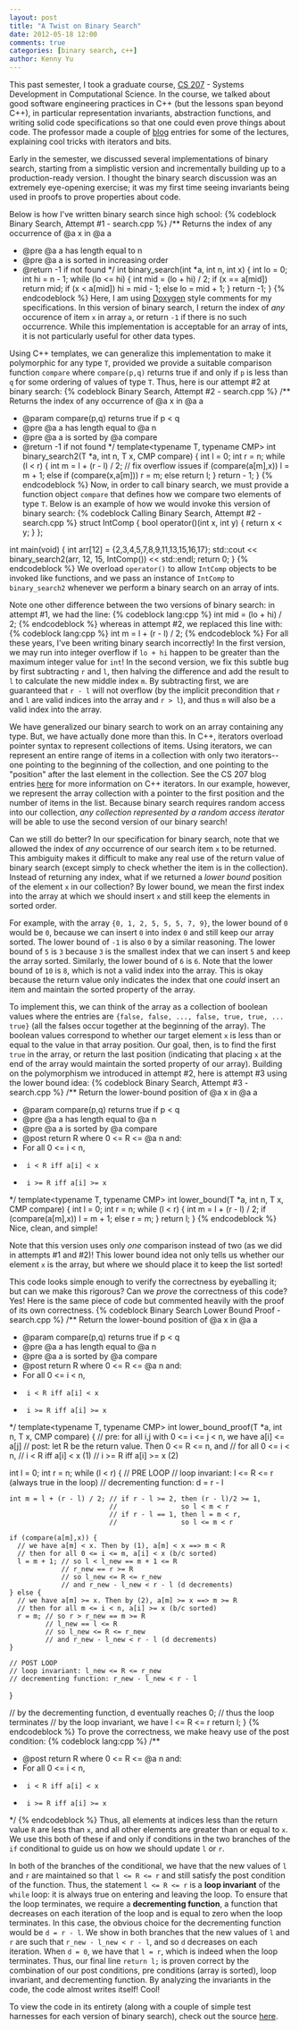 ```yaml
---
layout: post
title: "A Twist on Binary Search"
date: 2012-05-18 12:00
comments: true
categories: [binary search, c++]
author: Kenny Yu
---
```


This past semester, I took a graduate course, 
[CS 207](http://iacs.seas.harvard.edu/courses/cs207/) - Systems Development
in Computational Science. In the course, we talked about good software 
engineering practices in C++ (but the lessons span beyond C++), in particular
representation invariants, abstraction functions, and writing solid code
specifications so that one could even prove things about code. The professor made
a couple of [blog](http://read.seas.harvard.edu/cs207/2012/)
 entries for some of the lectures, explaining cool tricks with iterators and bits. 

Early in the semester, we discussed several implementations of binary search, starting
from a simplistic version and incrementally building up to a production-ready
version. I thought the binary search discussion was an extremely eye-opening
exercise; it was my first time seeing invariants being used in proofs to prove
properties about code.

Below is how I've written binary search since high school: 
{% codeblock Binary Search, Attempt #1 - search.cpp %}
/** Returns the index of any occurrence of @a x in @a a
 * @pre @a a has length equal to n
 * @pre @a a is sorted in increasing order
 * @return -1 if not found 
 */
int binary_search(int *a, int n, int x) {
  int lo = 0;
  int hi = n - 1;
  while (lo <= hi) {
    int mid = (lo + hi) / 2;
    if (x == a[mid])
      return mid;
    if (x < a[mid])
      hi = mid - 1;
    else
      lo = mid + 1;
  }
  return -1;
}
{% endcodeblock %}
Here, I am using [Doxygen](http://www.stack.nl/~dimitri/doxygen/) style comments
for my specifications. In this version of binary search, I return the index of 
*any* occurence of item `x` in array `a`, or return `-1` if there is no such
occurrence. While this implementation is acceptable for an array of ints, it
is not particularly useful for other data types. 

Using C++ templates, we can generalize this implementation to make it
polymorphic for any type `T`, provided we provide a suitable comparison function
`compare` where `compare(p,q)` returns true if and only if `p` is less than `q`
for some ordering of values of type `T`. Thus, here is our attempt #2 at binary
search:
{% codeblock Binary Search, Attempt #2 - search.cpp %}
/** Returns the index of any occurrence of @a x in @a a
 * @param compare(p,q) returns true if p < q
 * @pre @a a has length equal to @a n
 * @pre @a a is sorted by @a compare
 * @return -1 if not found 
 */
template<typename T, typename CMP>
int binary_search2(T *a, int n, T x, CMP compare) {
  int l = 0;
  int r = n;
  while (l < r) {
    int m = l + (r - l) / 2; // fix overflow issues
    if (compare(a[m],x))
      l = m + 1;
    else if (compare(x,a[m]))
      r = m;
    else
      return l;
  }
  return - 1;
}
{% endcodeblock %}
Now, in order to call binary search, we must provide a function object `compare`
that defines how we compare two elements of type `T`. Below is an example of how
we would invoke this version of binary search:
{% codeblock Calling Binary Search, Attempt #2 - search.cpp %}
struct IntComp {
  bool operator()(int x, int y) {
    return x < y;
  }
};

int main(void) {
  int arr[12] = {2,3,4,5,7,8,9,11,13,15,16,17};
  std::cout << binary_search2(arr, 12, 15, IntComp()) << std::endl;
  return 0;
}
{% endcodeblock %}
We overload `operator()` to allow `IntComp` objects to be invoked like functions,
and we pass an instance of `IntComp` to `binary_search2` whenever we perform
a binary search on an array of ints. 

Note one other difference between the two versions of binary search: in 
attempt #1, we had the line:
{% codeblock lang:cpp %}
int mid = (lo + hi) / 2;
{% endcodeblock %}
whereas in attempt #2, we replaced this line with:
{% codeblock lang:cpp %}
int m = l + (r - l) / 2;
{% endcodeblock %}
For all these years, I've been writing binary search incorrectly! In the first
version, we may run into integer overflow if `lo + hi` happen to be greater
than the maximum integer value for `int`! In the second version, we fix this
subtle bug by first subtracting `r` and `l`, then halving the difference and
add the result to `l` to calculate the new middle index `m`. By subtracting
first, we are guaranteed that `r - l` will not overflow (by the implicit
precondition that `r` and `l` are valid indices into the array and `r > l`), 
and thus `m` will also be a valid index into the array. 

We have generalized our binary search to work on an array containing any type.
But, we have actually done more than this. In C++, iterators overload pointer
syntax to represent collections of items. Using iterators, we can represent
an entire range of items in a collection with only two iterators--one pointing
to the beginning of the collection, and one pointing to the "position" after
the last element in the collection. 
See the CS 207 blog entries [here](http://read.seas.harvard.edu/cs207/2012/) 
for more information on C++ iterators. In our example, however, we represent
the array collection with a pointer to the first position and the number
of items in the list. Because binary search requires random access into our 
collection, *any collection represented by a random access iterator* will be
able to use the second version of our binary search!

Can we still do better? In our specification for binary search, note that we 
allowed the index of *any* occurrence of our search item `x` to be returned. 
This ambiguity makes it difficult to make any real use of the return value of 
binary search  (except simply to check whether the item is in the collection).
Instead of returning any index, what if we returned a *lower bound* position
of the element `x` in our collection? By lower bound, we mean the first index
into the array at which we should insert `x` and still keep the elements
in sorted order. 

For example, with the array `{0, 1, 2, 5, 5, 5, 7, 9}`, the
lower bound of `0` would be `0`, because we can insert `0` into index `0` and
still keep our array sorted. The lower bound of `-1` is also `0` by a similar
reasoning. The lower bound of `5` is `3` because `3` is the smallest index that
we can insert `5` and keep the array sorted. Similarly, the lower bound of `6`
is `6`. Note that the lower bound of `10` is `8`, which is not a valid index
into the array. This is okay because the return value only indicates the index
that one *could* insert an item and maintain the sorted property of the array.

To implement this, we can think of the array as a collection of boolean values
where the entries are `{false, false, ..., false, true, true, ... true}` (all
the falses occur together at the beginning of the array). The boolean values
correspond to whether our target element `x` is less than or equal to the
value in that array position. Our goal, then, is to find the first `true` in
the array, or return the last position (indicating that placing `x` at the
end of the array would maintain the sorted property of our array). Building 
on the polymorphism we introduced in attempt #2, here is attempt #3 using 
the lower bound idea:
{% codeblock Binary Search, Attempt #3 - search.cpp %}
/** Return the lower-bound position of @a x in @a a
 * @param compare(p,q) returns true if p < q
 * @pre @a a has length equal to @a n
 * @pre @a a is sorted by @a compare
 * @post return R where 0 <= R <= @a n and:
 *   For all 0 <= i < n, 
 *      i < R iff a[i] < x
 *      i >= R iff a[i] >= x 
 */
template<typename T, typename CMP>
int lower_bound(T *a, int n, T x, CMP compare) {
  int l = 0;
  int r = n;
  while (l < r) {
    int m = l + (r - l) / 2;
    if (compare(a[m],x))
      l = m + 1;
    else
      r = m;
  }
  return l;
}
{% endcodeblock %}
Nice, clean, and simple! 

Note that this version uses only *one* comparison instead of two (as we did
in attempts #1 and #2)! This lower bound idea not only tells us whether our
element `x` is the array, but where we should place it to keep the list sorted!

This code looks simple enough to verify the correctness by eyeballing it; but
can we make this rigorous? Can we *prove* the correctness of this code? Yes!
Here is the same piece of code but commented heavily with the proof of its
own correctness. 
{% codeblock Binary Search Lower Bound Proof - search.cpp %}
/** Return the lower-bound position of @a x in @a a
 * @param compare(p,q) returns true if p < q
 * @pre @a a has length equal to @a n
 * @pre @a a is sorted by @a compare
 * @post return R where 0 <= R <= @a n and:
 *   For all 0 <= i < n, 
 *      i < R iff a[i] < x
 *      i >= R iff a[i] >= x 
 */
template<typename T, typename CMP>
int lower_bound_proof(T *a, int n, T x, CMP compare) {
  // pre: for all i,j with 0 <= i <= j < n, we have a[i] <= a[j]
  // post: let R be the return value. Then 0 <= R <= n, and
  //   for all 0 <= i < n,
  //     i < R iff a[i] < x    (1)
  //     i >= R iff a[i] >= x  (2) 

  int l = 0;
  int r = n;
  while (l < r) {
    // PRE LOOP
    // loop invariant: l <= R <= r (always true in the loop)
    // decrementing function: d = r - l

    int m = l + (r - l) / 2; // if r - l >= 2, then (r - l)/2 >= 1,
                             //                so l < m < r
                             // if r - l == 1, then l = m < r, 
                             //                so l <= m < r

    if (compare(a[m],x)) {
      // we have a[m] < x. Then by (1), a[m] < x ==> m < R
      // then for all 0 <= i <= m, a[i] < x (b/c sorted)
      l = m + 1; // so l < l_new == m + 1 <= R
                 // r_new == r >= R
                 // so l_new <= R <= r_new
                 // and r_new - l_new < r - l (d decrements)
    } else {
      // we have a[m] >= x. Then by (2), a[m] >= x ==> m >= R
      // then for all m <= i < n, a[i] >= x (b/c sorted)
      r = m; // so r > r_new == m >= R
             // l_new == l <= R
             // so l_new <= R <= r_new
             // and r_new - l_new < r - l (d decrements)
    }

    // POST LOOP
    // loop invariant: l_new <= R <= r_new
    // decrementing function: r_new - l_new < r - l
  }

  // by the decrementing function, d eventually reaches 0;
  //      thus the loop terminates
  // by the loop invariant, we have l <= R <= r
  return l;
}
{% endcodeblock %}
To prove the correctness, we make heavy use of the post condition:
{% codeblock lang:cpp %}
/**
 * @post return R where 0 <= R <= @a n and:
 *   For all 0 <= i < n, 
 *      i < R iff a[i] < x
 *      i >= R iff a[i] >= x 
 */
{% endcodeblock %}
Thus, all elements at indices less than the return value `R` are less
than `x`, and all other elements are greater than or equal to `x`. We use this
both of these if and only if conditions in the two branches of the `if`
conditional to guide us on how we should update `l` or `r`. 

In both of the branches of the conditional, we have that the new values of
`l` and `r` are maintained so that `l <= R <= r` and still satisfy the
post condition of the function. Thus, the statement `l <= R <= r` is a
**loop invariant** of the `while` loop: it is always true on entering and
leaving the loop. To ensure that the loop terminates, we require a
**decrementing function**, a function that decreases on each iteration of
the loop and is equal to zero when the loop terminates. In this case, the 
obvious choice for the decrementing function would be `d = r - l`. We show
in both branches that the new values of `l` and `r` are such that
`r_new - l_new < r - l`, and so `d` decreases on each iteration. When
`d = 0`, we have that `l = r`, which is indeed when the loop terminates. Thus,
our final line `return l;` is proven correct by the combination of our
post conditions, pre conditions (array is sorted), loop invariant, and 
decrementing function. By analyzing the invariants in the code, the code almost
writes itself! Cool!

To view the code in its entirety (along with a couple of simple test harnesses
for each version of binary search), check out the source 
[here](/downloads/code/search.cpp).